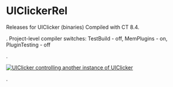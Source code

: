 # UIClickerRel
Releases for UIClicker (binaries)
Compiled with CT 8.4.

.
Project-level compiler switches:
TestBuild - off,
MemPlugins - on,
PluginTesting - off

.

[![UIClicker controlling another instance of UIClicker](https://img.youtube.com/vi/1esk-VP_6ig/maxresdefault.jpg)](https://www.youtube.com/watch?v=1esk-VP_6ig)

.
